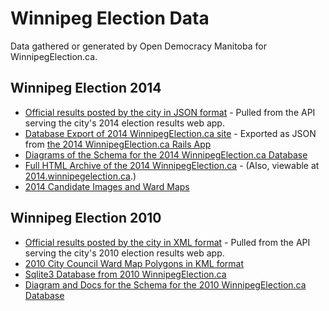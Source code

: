 # Winnipeg Election Data

Data gathered or generated by Open Democracy Manitoba for WinnipegElection.ca.

## Winnipeg Election 2014

* [Official results posted by the city in JSON format](https://github.com/OpenDemocracyManitoba/Winnipeg-Election-Data/tree/master/2014/results) - Pulled from the API serving the city's 2014 election results web app.
* [Database Export of 2014 WinnipegElection.ca site](https://github.com/OpenDemocracyManitoba/Winnipeg-Election-Data/tree/master/2014/winnipeg-election-ca/db_export) - Exported as JSON from [the 2014 WinnipegElection.ca Rails App](https://github.com/OpenDemocracyManitoba/winnipegelection)
* [Diagrams of the Schema for the 2014 WinnipegElection.ca Database](https://github.com/OpenDemocracyManitoba/Winnipeg-Election-Data/tree/master/2014/winnipeg-election-ca/db_schema) 
* [Full HTML Archive of the 2014 WinnipegElection.ca](https://github.com/OpenDemocracyManitoba/Winnipeg-Election-Data/tree/master/2014/winnipeg-election-ca/html_archive) - (Also, viewable at [2014.winnipegelection.ca](http://2014.winnipegelection.ca).)
* [2014 Candidate Images and Ward Maps](https://github.com/OpenDemocracyManitoba/Winnipeg-Election-Data/tree/master/2014/winnipeg-election-ca/html_archive/uploads)

## Winnipeg Election 2010

* [Official results posted by the city in XML format](https://github.com/OpenDemocracyManitoba/Winnipeg-Election-Data/tree/master/2010/results) - Pulled from the API serving the city's 2010 election results web app.
* [2010 City Council Ward Map Polygons in KML format](https://github.com/OpenDemocracyManitoba/Winnipeg-Election-Data/tree/master/2010/polygons)
* [Sqlite3 Database from 2010 WinnipegElection.ca](https://github.com/OpenDemocracyManitoba/Winnipeg-Election-Data/tree/master/2010/winnipeg-election-ca/database)
* [Diagram and Docs for the Schema for the 2010 WinnipegElection.ca Database](https://github.com/OpenDemocracyManitoba/Winnipeg-Election-Data/tree/master/2010/winnipeg-election-ca/db_schema) 
